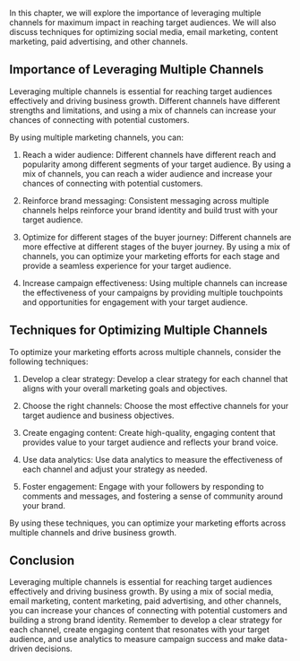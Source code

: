 
In this chapter, we will explore the importance of leveraging multiple channels for maximum impact in reaching target audiences. We will also discuss techniques for optimizing social media, email marketing, content marketing, paid advertising, and other channels.

Importance of Leveraging Multiple Channels
------------------------------------------

Leveraging multiple channels is essential for reaching target audiences effectively and driving business growth. Different channels have different strengths and limitations, and using a mix of channels can increase your chances of connecting with potential customers.

By using multiple marketing channels, you can:

1. Reach a wider audience: Different channels have different reach and popularity among different segments of your target audience. By using a mix of channels, you can reach a wider audience and increase your chances of connecting with potential customers.

2. Reinforce brand messaging: Consistent messaging across multiple channels helps reinforce your brand identity and build trust with your target audience.

3. Optimize for different stages of the buyer journey: Different channels are more effective at different stages of the buyer journey. By using a mix of channels, you can optimize your marketing efforts for each stage and provide a seamless experience for your target audience.

4. Increase campaign effectiveness: Using multiple channels can increase the effectiveness of your campaigns by providing multiple touchpoints and opportunities for engagement with your target audience.

Techniques for Optimizing Multiple Channels
-------------------------------------------

To optimize your marketing efforts across multiple channels, consider the following techniques:

1. Develop a clear strategy: Develop a clear strategy for each channel that aligns with your overall marketing goals and objectives.

2. Choose the right channels: Choose the most effective channels for your target audience and business objectives.

3. Create engaging content: Create high-quality, engaging content that provides value to your target audience and reflects your brand voice.

4. Use data analytics: Use data analytics to measure the effectiveness of each channel and adjust your strategy as needed.

5. Foster engagement: Engage with your followers by responding to comments and messages, and fostering a sense of community around your brand.

By using these techniques, you can optimize your marketing efforts across multiple channels and drive business growth.

Conclusion
----------

Leveraging multiple channels is essential for reaching target audiences effectively and driving business growth. By using a mix of social media, email marketing, content marketing, paid advertising, and other channels, you can increase your chances of connecting with potential customers and building a strong brand identity. Remember to develop a clear strategy for each channel, create engaging content that resonates with your target audience, and use analytics to measure campaign success and make data-driven decisions.
